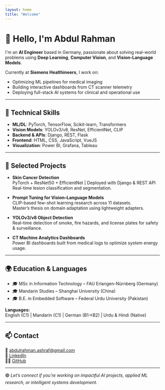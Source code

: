 ```yaml
---
layout: home
title: "Welcome"
---
```


# 👋 Hello, I'm Abdul Rahman

I'm an **AI Engineer** based in Germany, passionate about solving real-world problems using **Deep Learning**, **Computer Vision**, and **Vision-Language Models**.

Currently at **Siemens Healthineers**, I work on:
- Optimizing ML pipelines for medical imaging
- Building interactive dashboards from CT scanner telemetry
- Deploying full-stack AI systems for clinical and operational use

---

## 🧠 Technical Skills

- **ML/DL**: PyTorch, TensorFlow, Scikit-learn, Transformers
- **Vision Models**: YOLOv3/v8, ResNet, EfficientNet, CLIP
- **Backend & APIs**: Django, REST, Flask
- **Frontend**: HTML, CSS, JavaScript, VueJS
- **Visualization**: Power BI, Grafana, Tableau

---

## 🔬 Selected Projects

- **Skin Cancer Detection**  
  PyTorch + ResNet50 + EfficientNet | Deployed with Django & REST API  
  Real-time lesion classification and segmentation.

- **Prompt Tuning for Vision–Language Models**  
  CLIP-based few-shot learning research across 11 datasets.  
  Master’s thesis on domain adaptation using lightweight adapters.

- **YOLOv3/v8 Object Detection**  
  Real-time detection of smoke, fire hazards, and license plates for safety & surveillance.

- **CT Machine Analytics Dashboards**  
  Power BI dashboards built from medical logs to optimize system energy usage.

---

## 🌍 Education & Languages

- 🎓 MSc in Information Technology – FAU Erlangen-Nürnberg (Germany)  
- 🎓 Mandarin Studies – Shanghai University (China)  
- 🎓 B.E. in Embedded Software – Federal Urdu University (Pakistan)

**Languages:**  
English (C1) | Mandarin (C1) | German (B1→B2) | Urdu & Hindi (Native)

---

## 📫 Contact

📧 [abdulrahman.ashraf@gmail.com](mailto:abdulrahman.ashraf@gmail.com)  
💼 [LinkedIn](https://www.linkedin.com/in/YOUR-LINKEDIN-ID)  
👨‍💻 [GitHub](https://github.com/abdulrahman45284528)

---

🟢 _Let’s connect if you’re working on impactful AI projects, applied ML research, or intelligent systems development._
